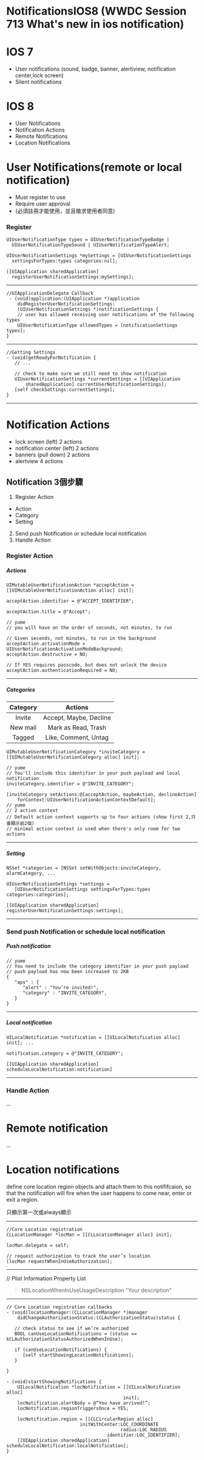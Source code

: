 NotificationsIOS8 (WWDC Session 713 What's new in ios notification)
=================

# IOS  7

 * User notifications (sound, badge, banner, alertiview, notification center,lock screen)
 * Silent notifications

# IOS 8
 * User Notifications
 * Notification Actions
 * Remote Notifications
 * Location Notifications

# User Notifications(remote or local notification)

 * Must register to use 
 * Require user approval
 * (必須註冊才能使用，並且徵求使用者同意)

### Register

    UIUserNotificationType types = UIUserNotificationTypeBadge |
      UIUserNotificationTypeSound | UIUserNotificationTypeAlert;
    
    UIUserNotificationSettings *mySettings = [UIUserNotificationSettings
      settingsForTypes:types categories:nil];
    
    [[UIApplication sharedApplication]
      registerUserNotificationSettings:mySettings];

---

    //UIApplicationDelegate Callback
     - (void)application:(UIApplication *)application
        didRegisterUserNotificationSettings:
        (UIUserNotificationSettings *)notificationSettings {
        // user has allowed receiving user notifications of the following types
        UIUserNotificationType allowedTypes = [notificationSettings types];
    }

---

    //Getting Settings
    - (void)getReadyForNotification {
       // ...
    
       // check to make sure we still need to show notification
       UIUserNotificationSettings *currentSettings = [[UIApplication
           sharedApplication] currentUserNotificationSettings];
       [self checkSettings:currentSettings];
    }

---

# Notification Actions

 * lock screen (left) 2 actions
 * notification center (left) 2 actions
 * banners (pull down) 2 actions
 * alertview 4 actions

## Notification 3個步驟

1. Register Action 
 * Action
 * Category
 * Setting
2. Send push Notification or schedule local notification
3. Handle Action

### Register Action

##### Actions

    UIMutableUserNotificationAction *acceptAction =
    [[UIMutableUserNotificationAction alloc] init];
    
    acceptAction.identifier = @"ACCEPT_IDENTIFIER";
    
    acceptAction.title = @"Accept";
    
    // yume
    // you will have on the order of seconds, not minutes, to run
    
    // Given seconds, not minutes, to run in the background 
    acceptAction.activationMode = UIUserNotificationActivationModeBackground; 
    acceptAction.destructive = NO;
    
    // If YES requires passcode, but does not unlock the device 
    acceptAction.authenticationRequired = NO;

---

##### Categories

|Category |Actions               |
|:-------:|:--------------------:|
|Invite   |Accept, Maybe, Decline|
|New mail |Mark as Read, Trash   |
|Tagged   |Like, Comment, Untag  |

    UIMutableUserNotificationCategory *inviteCategory =
    [[UIMutableUserNotificationCategory alloc] init];
    
    // yume
    // You'll include this identifier in your push payload and local notification
    inviteCategory.identifier = @"INVITE_CATEGORY";
    
    [inviteCategory setActions:@[acceptAction, maybeAction, declineAction]
        forContext:UIUserNotificationActionContextDefault];
    // yume
    // 2 action context
    // Default action context supports up to four actions (show first 2,只會顯示前2個)
    // minimal action context is used when there's only room for two actions

---

##### Setting

    NSSet *categories = [NSSet setWithObjects:inviteCategory, alarmCategory, ...
    
    UIUserNotificationSettings *settings =
       [UIUserNotificationSettings settingsForTypes:types categories:categories];
    
    [[UIApplication sharedApplication]
    registerUserNotificationSettings:settings];
  
---

### Send push Notification or schedule local notification

##### Push notification

    // yume
    // You need to include the category identifier in your push payload
    // push payload has now been increased to 2KB
    {
       "aps" : {
          "alert" : "You’re invited!",
          "category" : "INVITE_CATEGORY",
       } 
    }

---

##### Local notification

    UILocalNotification *notification = [[UILocalNotification alloc] init]; ...
    
    notification.category = @"INVITE_CATEGORY";
    
    [[UIApplication sharedApplication] scheduleLocalNotification:notification]

---

### Handle Action

...

# Remote notification

...

# Location notifications

define core location region objects and attach them to this notififcaion, so that the notification will fire when the user happens to come near, enter or exit a region.

只顯示第一次或always顯示

---

    //Core Location registration
    CLLocationManager *locMan = [[CLLocationManager alloc] init];
    
    locMan.delegate = self;
    
    // request authorization to track the user’s location
    [locMan requestWhenInUseAuthorization];

---

// Plist
Information Property List
 > NSLocationWhenInUseUsageDescription "Your description"

---

    // Core Location registration callbacks
    - (void)locationManager:(CLLocationManager *)manager
        didChangeAuthorizationStatus:(CLAuthorizationStatus)status {
    
       // check status to see if we’re authorized
       BOOL canUseLocationNotifications = (status == kCLAuthorizationStatusAuthorizedWhenInUse);
    
       if (canUseLocationNotifications) {
          [self startShowingLocationNotifications];
       }
    
    }
    
    - (void)startShowingNotifications {
        UILocalNotification *locNotification = [[UILocalNotification alloc]
                                               init];
        locNotification.alertBody = @“You have arrived!”;
        locNotification.regionTriggersOnce = YES;
    
        locNotification.region = [[CLCircularRegion alloc]
                               initWithCenter:LOC_COORDINATE
    										  radius:LOC_RADIUS
    									 identifier:LOC_IDENTIFIER];
        [[UIApplication sharedApplication] scheduleLocalNotification:localNotification];
    }
